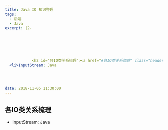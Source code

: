 ```yaml
---
title: Java IO 知识整理
tags:
  - 后端
  - Java
excerpt: |2-

      
        
        
          
          
            <h2 id="各IO类关系梳理"><a href="#各IO类关系梳理" class="headerlink" title="各IO类关系梳理"></a>各IO类关系梳理</h2><ul>
  <li>InputStream: Java
          
        
      
      
date: 2018-11-05 11:30:00
---
```


## [](#各IO类关系梳理 "各IO类关系梳理")各IO类关系梳理

*   InputStream: Java
<!-- more -->
